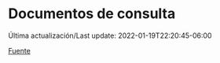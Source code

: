 # Documentos de consulta

Última actualización/Last update: 2022-01-19T22:20:45-06:00

 [Fuente](https://coronavirus.gob.mx/documentos-de-consulta/)
